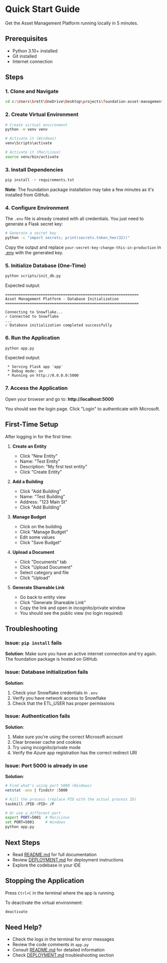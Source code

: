 # Quick Start Guide

Get the Asset Management Platform running locally in 5 minutes.

## Prerequisites

- Python 3.10+ installed
- Git installed
- Internet connection

## Steps

### 1. Clone and Navigate

```bash
cd c:\Users\brett\OneDrive\Desktop\projects\foundation-asset-management
```

### 2. Create Virtual Environment

```bash
# Create virtual environment
python -m venv venv

# Activate it (Windows)
venv\Scripts\activate

# Activate it (Mac/Linux)
source venv/bin/activate
```

### 3. Install Dependencies

```bash
pip install -r requirements.txt
```

**Note**: The foundation package installation may take a few minutes as it's installed from GitHub.

### 4. Configure Environment

The `.env` file is already created with all credentials. You just need to generate a Flask secret key:

```bash
# Generate a secret key
python -c "import secrets; print(secrets.token_hex(32))"
```

Copy the output and replace `your-secret-key-change-this-in-production` in [.env](.env) with the generated key.

### 5. Initialize Database (One-Time)

```bash
python scripts/init_db.py
```

Expected output:
```
============================================================
Asset Management Platform - Database Initialization
============================================================

Connecting to Snowflake...
✓ Connected to Snowflake
...
✓ Database initialization completed successfully
```

### 6. Run the Application

```bash
python app.py
```

Expected output:
```
 * Serving Flask app 'app'
 * Debug mode: on
 * Running on http://0.0.0.0:5000
```

### 7. Access the Application

Open your browser and go to: **http://localhost:5000**

You should see the login page. Click "Login" to authenticate with Microsoft.

## First-Time Setup

After logging in for the first time:

1. **Create an Entity**
   - Click "New Entity"
   - Name: "Test Entity"
   - Description: "My first test entity"
   - Click "Create Entity"

2. **Add a Building**
   - Click "Add Building"
   - Name: "Test Building"
   - Address: "123 Main St"
   - Click "Add Building"

3. **Manage Budget**
   - Click on the building
   - Click "Manage Budget"
   - Edit some values
   - Click "Save Budget"

4. **Upload a Document**
   - Click "Documents" tab
   - Click "Upload Document"
   - Select category and file
   - Click "Upload"

5. **Generate Shareable Link**
   - Go back to entity view
   - Click "Generate Shareable Link"
   - Copy the link and open in incognito/private window
   - You should see the public view (no login required)

## Troubleshooting

### Issue: `pip install` fails

**Solution**: Make sure you have an active internet connection and try again. The foundation package is hosted on GitHub.

### Issue: Database initialization fails

**Solution**:
1. Check your Snowflake credentials in `.env`
2. Verify you have network access to Snowflake
3. Check that the ETL_USER has proper permissions

### Issue: Authentication fails

**Solution**:
1. Make sure you're using the correct Microsoft account
2. Clear browser cache and cookies
3. Try using incognito/private mode
4. Verify the Azure app registration has the correct redirect URI

### Issue: Port 5000 is already in use

**Solution**:
```bash
# Find what's using port 5000 (Windows)
netstat -ano | findstr :5000

# Kill the process (replace PID with the actual process ID)
taskkill /PID <PID> /F

# Or use a different port
export PORT=5001  # Mac/Linux
set PORT=5001     # Windows
python app.py
```

## Next Steps

- Read [README.md](README.md) for full documentation
- Review [DEPLOYMENT.md](DEPLOYMENT.md) for deployment instructions
- Explore the codebase in your IDE

## Stopping the Application

Press `Ctrl+C` in the terminal where the app is running.

To deactivate the virtual environment:
```bash
deactivate
```

## Need Help?

- Check the logs in the terminal for error messages
- Review the code comments in `app.py`
- Consult [README.md](README.md) for detailed information
- Check [DEPLOYMENT.md](DEPLOYMENT.md) troubleshooting section
